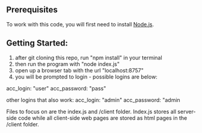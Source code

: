 ## Prerequisites

To work with this code, you will first need to install [Node.js](https://nodejs.org/en/).

## Getting Started:
1. after git cloning this repo, run "npm install" in your terminal
2. then run the program with "node index.js"
3. open up a browser tab with the url "localhost:8757"
4. you will be prompted to login - possible logins are below:

acc_login: "user"
acc_password: "pass"

other logins that also work:
acc_login: "admin"
acc_password: "admin

Files to focus on are the index.js and /client folder.
Index.js stores all server-side code while all client-side web pages are stored as html pages in the /client folder.
